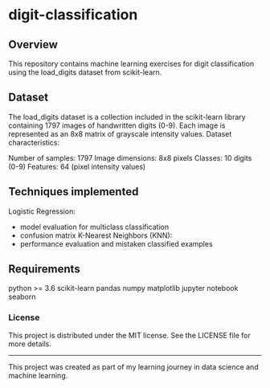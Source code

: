 # digit-classification

## Overview
This repository contains machine learning exercises for digit classification using the load_digits dataset from scikit-learn.

## Dataset
The load_digits dataset is a collection included in the scikit-learn library containing 1797 images of handwritten digits (0-9). Each image is represented as an 8x8 matrix of grayscale intensity values.
Dataset characteristics:

Number of samples: 1797
Image dimensions: 8x8 pixels
Classes: 10 digits (0-9)
Features: 64 (pixel intensity values)

## Techniques implemented
Logistic Regression:
- model evaluation for multiclass classification
- confusion matrix
K-Nearest Neighbors (KNN):
- performance evaluation and mistaken classified examples

## Requirements
python >= 3.6
scikit-learn
pandas
numpy
matplotlib
jupyter notebook
seaborn

### License
This project is distributed under the MIT license. See the LICENSE file for more details.

--- 
This project was created as part of my learning journey in data science and machine learning.
